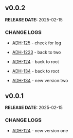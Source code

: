 ## v0.0.2

**RELEASE DATE:** 2025-02-15

### CHANGE LOGS
* <span style='color:skyblue;'>[ADH-125](https://jira.example.com/browse/ADH-125)</span> - check for log
* <span style='color:skyblue;'>[ADH-1223](https://jira.example.com/browse/ADH-1223)</span> - back to two
* <span style='color:skyblue;'>[ADH-124](https://jira.example.com/browse/ADH-124)</span> - back to root
* <span style='color:skyblue;'>[ADH-134](https://jira.example.com/browse/ADH-134)</span> - back to root



* <span style='color:skyblue;'>[ADH-134](https://jira.example.com/browse/ADH-134)</span> - new version two


## v0.0.1

**RELEASE DATE:** 2025-02-15

### CHANGE LOGS
* <span style='color:skyblue;'>[ADH-124](https://jira.example.com/browse/ADH-124)</span> - new version one
